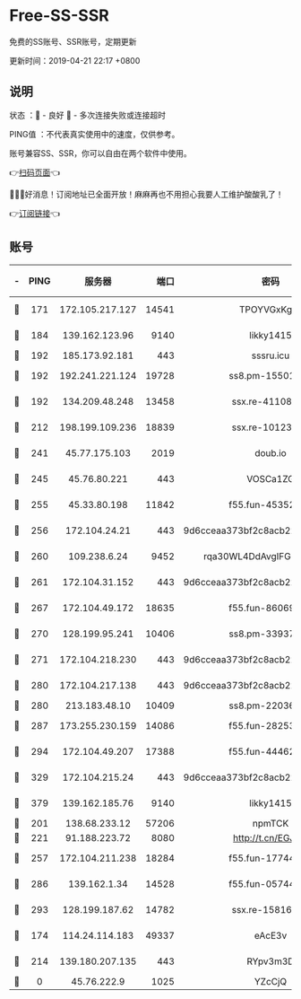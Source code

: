 # Free-SS-SSR

免费的SS账号、SSR账号，定期更新

更新时间：2019-04-21 22:17 +0800

## 说明

状态     ：🙂 - 良好 🙁 - 多次连接失败或连接超时

PING值   ：不代表真实使用中的速度，仅供参考。

账号兼容SS、SSR，你可以自由在两个软件中使用。

👉[扫码页面](https://liesauer.github.io/Free-SS-SSR/)👈

🎉🎉🎉好消息！订阅地址已全面开放！麻麻再也不用担心我要人工维护酸酸乳了！

👉[订阅链接](https://www.liesauer.net/yogurt/subscribe?ACCESS_TOKEN=DAYxR3mMaZAsaqUb)👈

## 账号

|-|PING|服务器|端口|密码|加密方式|区域|
|:----:|:----:|:-----:|-----:|:----:|:----:|:----:|
|🙂|171|172.105.217.127|14541|TPOYVGxKglpi|aes-256-cfb|JP|
|🙂|184|139.162.123.96|9140|likky1415|aes-256-cfb|JP|
|🙂|192|185.173.92.181|443|sssru.icu|rc4-md5|RU|
|🙂|192|192.241.221.124|19728|ss8.pm-15501985|aes-256-cfb|US|
|🙂|192|134.209.48.248|13458|ssx.re-41108917|aes-256-cfb|US|
|🙂|212|198.199.109.236|18839|ssx.re-10123723|aes-256-cfb|US|
|🙂|241|45.77.175.103|2019|doub.io|aes-128-ctr|SG|
|🙂|245|45.76.80.221|443|VOSCa1ZG|aes-256-cfb|DE|
|🙂|255|45.33.80.198|11842|f55.fun-45352545|aes-256-cfb|US|
|🙂|256|172.104.24.21|443|9d6cceaa373bf2c8acb22e60b6a58be6|aes-256-cfb|US|
|🙂|260|109.238.6.24|9452|rqa30WL4DdAvgIFG6Fs3znzTa|aes-256-cfb|FR|
|🙂|261|172.104.31.152|443|9d6cceaa373bf2c8acb22e60b6a58be6|aes-256-cfb|US|
|🙂|267|172.104.49.172|18635|f55.fun-86069991|aes-256-cfb|SG|
|🙂|270|128.199.95.241|10406|ss8.pm-33937991|aes-256-cfb|SG|
|🙂|271|172.104.218.230|443|9d6cceaa373bf2c8acb22e60b6a58be6|aes-256-cfb|US|
|🙂|280|172.104.217.138|443|9d6cceaa373bf2c8acb22e60b6a58be6|aes-256-cfb|US|
|🙂|280|213.183.48.10|10409|ss8.pm-22036959|rc4-md5|RU|
|🙂|287|173.255.230.159|14086|f55.fun-28253939|aes-256-cfb|US|
|🙂|294|172.104.49.207|17388|f55.fun-44462258|aes-256-cfb|SG|
|🙂|329|172.104.215.24|443|9d6cceaa373bf2c8acb22e60b6a58be6|aes-256-cfb|US|
|🙂|379|139.162.185.76|9140|likky1415|aes-256-cfb|DE|
|🙂|201|138.68.233.12|57206|npmTCK|rc4-md5|US|
|🙂|221|91.188.223.72|8080|http://t.cn/EGJIyrl|rc4-md5|RU|
|🙂|257|172.104.211.238|18284|f55.fun-17744307|aes-256-cfb|US|
|🙂|286|139.162.1.34|14528|f55.fun-05744880|aes-256-cfb|SG|
|🙂|293|128.199.187.62|14782|ssx.re-15816563|aes-256-cfb|SG|
|🙁|174|114.24.114.183|49337|eAcE3v|chacha20-ietf|TW|
|🙁|214|139.180.207.135|443|RYpv3m3D|aes-256-cfb|JP|
|🙁|0|45.76.222.9|1025|YZcCjQ|rc4-md5|JP|
